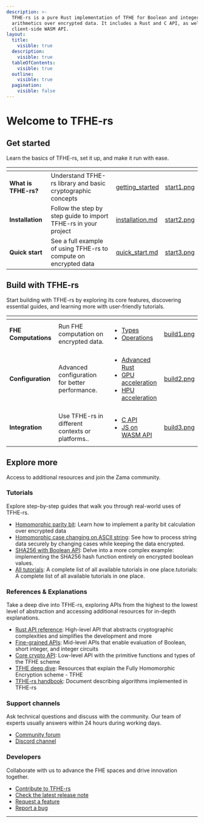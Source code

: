```yaml
---
description: >-
  TFHE-rs is a pure Rust implementation of TFHE for Boolean and integer
  arithmetics over encrypted data. It includes a Rust and C API, as well as a
  client-side WASM API.
layout:
  title:
    visible: true
  description:
    visible: true
  tableOfContents:
    visible: true
  outline:
    visible: true
  pagination:
    visible: false
---
```


# Welcome to TFHE-rs

## Get started

Learn the basics of TFHE-rs, set it up, and make it run with ease.

<table data-view="cards"><thead><tr><th></th><th></th><th data-hidden data-card-target data-type="content-ref"></th><th data-hidden data-card-cover data-type="files"></th></tr></thead><tbody><tr><td><strong>What is TFHE-rs?</strong></td><td>Understand TFHE-rs library and basic cryptographic concepts</td><td><a href="getting_started/README.md">getting_started</a></td><td><a href=".gitbook/assets/start1.png">start1.png</a></td></tr><tr><td><strong>Installation</strong></td><td>Follow the step by step guide to import TFHE-rs in your project</td><td><a href="getting_started/installation.md">installation.md</a></td><td><a href=".gitbook/assets/start2.png">start2.png</a></td></tr><tr><td><strong>Quick start</strong></td><td>See a full example of using TFHE-rs to compute on encrypted data</td><td><a href="getting_started/quick_start.md">quick_start.md</a></td><td><a href=".gitbook/assets/start3.png">start3.png</a></td></tr></tbody></table>

## Build with TFHE-rs

Start building with TFHE-rs by exploring its core features, discovering essential guides, and learning more with user-friendly tutorials.

<table data-view="cards"><thead><tr><th></th><th></th><th></th><th data-hidden data-card-cover data-type="files"></th></tr></thead><tbody><tr><td><strong>FHE Computations</strong></td><td>Run FHE computation on encrypted data.</td><td><ul><li><a href="fhe-computation/types/">Types </a></li><li><a href="fhe-computation/operations/">Operations</a></li></ul></td><td><a href=".gitbook/assets/build1.png">build1.png</a></td></tr><tr><td><strong>Configuration</strong></td><td>Advanced configuration for better performance.</td><td><ul><li><a href="configuration/rust_configuration.md">Advanced Rust </a></li><li><a href="configuration/gpu_acceleration/run_on_gpu.md">GPU acceleration</a></li><li><a href="configuration/hpu_acceleration/run_on_hpu.md">HPU acceleration</a></li></ul></td><td><a href=".gitbook/assets/build2.png">build2.png</a></td></tr><tr><td><strong>Integration</strong></td><td>Use TFHE-rs in different contexts or platforms..</td><td><ul><li><a href="integration/c_api.md">C API</a></li><li><a href="integration/js_on_wasm_api.md">JS on WASM API</a></li></ul></td><td><a href=".gitbook/assets/build3.png">build3.png</a></td></tr></tbody></table>

## Explore more

Access to additional resources and join the Zama community.

### Tutorials

Explore step-by-step guides that walk you through real-world uses of TFHE-rs.&#x20;

* [Homomorphic parity bit](tutorials/parity_bit.md): Learn how to implement a parity bit calculation over encrypted data
* [Homomorphic case changing on ASCII string](tutorials/ascii_fhe_string.md): See how to process string data securely by changing cases while keeping the data encrypted.
* [SHA256 with Boolean API](tutorials/sha256_bool.md): Delve into a more complex example: implementing the SHA256 hash function entirely on encrypted boolean values.
* [All tutorials](tutorials/see-all-tutorials.md): A complete list of all available tutorials in one place.tutorials: A complete list of all available tutorials in one place.

### References & Explanations

Take a deep dive into TFHE-rs, exploring APIs from the highest to the lowest level of abstraction and accessing additional resources for in-depth explanations.

* [Rust API reference](https://docs.rs/tfhe/latest/tfhe/): High-level API that abstracts cryptographic complexities and simplifies the development and more
* [Fine-grained APIs](references/fine-grained-apis/): Mid-level APIs that enable evaluation of Boolean, short integer, and integer circuits
* [Core crypto API](references/core-crypto-api/): Low-level API with the primitive functions and types of the TFHE scheme
* [TFHE deep dive](explanations/tfhe-deep-dive.md): Resources that explain the Fully Homomorphic Encryption scheme - TFHE
* [TFHE-rs handbook](https://github.com/zama-ai/tfhe-rs-handbook): Document describing algorithms implemented in TFHE-rs

### Support channels

Ask technical questions and discuss with the community. Our team of experts usually answers within 24 hours during working days.

* [Community forum](https://community.zama.ai/)
* [Discord channel](https://discord.com/invite/fhe-org)

### Developers

Collaborate with us to advance the FHE spaces and drive innovation together.

* [Contribute to TFHE-rs](../../CONTRIBUTING.md)
* [Check the latest release note](https://github.com/zama-ai/tfhe-rs/releases)
* [Request a feature](https://github.com/zama-ai/tfhe-rs/issues/new?assignees=\&labels=feature_request\&projects=\&template=feature_request.md\&title=)
* [Report a bug](https://github.com/zama-ai/tfhe-rs/issues/new?assignees=\&labels=triage_required\&projects=\&template=bug_report.md\&title=)

***
